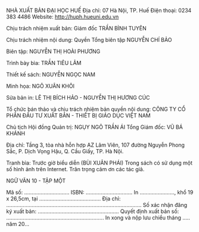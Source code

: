 NHÀ XUẤT BẢN ĐẠI HỌC HUẾ
Địa chỉ: 07 Hà Nội, TP. Huế
Điện thoại: 0234 383 4486
Website: http://huph.hueuni.edu.vn

Chịu trách nhiệm xuất bản:
Giám đốc
TRẦN BÌNH TUYÊN

Chịu trách nhiệm nội dung:
Quyền Tổng biên tập
NGUYỄN CHÍ BẢO

Biên tập:
NGUYỄN THỊ HOÀI PHƯƠNG

Trình bày bìa:
TRẦN TIÊU LÂM

Thiết kế sách:
NGUYỄN NGỌC NAM

Minh họa:
NGÔ XUÂN KHÔI

Sửa bản in:
LÊ THỊ BÍCH HẢO - NGUYỄN THỊ HƯƠNG CÚC

Tổ chức bán thảo và chịu trách nhiệm bản quyền nội dung:
CÔNG TY CỔ PHẦN ĐẦU TƯ XUẤT BẢN - THIẾT BỊ GIÁO DỤC VIỆT NAM

Chủ tịch Hội đồng Quản trị: NGỤY NGÔ TRẦN ÁI
Tổng Giám đốc: VŨ BÁ KHÁNH

Địa chỉ: Tầng 3, tòa nhà hỗn hợp AZ Lâm Viên, 107 đường Nguyễn Phong Sắc,
P. Dịch Vọng Hậu, Q. Cầu Giấy, TP. Hà Nội.

Tranh bìa: Trước giờ biểu diễn (BÙI XUÂN PHÁI)
Trong sách có sử dụng một số hình ảnh trên Internet. Trân trọng cảm ơn các tác giả.

NGỮ VĂN 10 - TẬP MỘT

Mã số: ..............................
ISBN: ...............................
In ......................., khổ 19 x 26,5cm, tại .........................................
Địa chỉ: ..........................................................................................
Số xác nhận đăng ký xuất bản: ......................................................
Quyết định xuất bản số: .................................................................
In xong và nộp lưu chiểu tháng ..... năm 20...